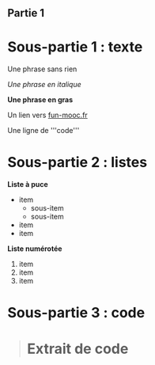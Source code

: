 
# <h2> Partie 1

# <h1> Sous-partie 1 : texte

Une phrase sans rien

*Une phrase en italique*

**Une phrase en gras**

Un lien vers [fun-mooc.fr](https://www.fun-mooc.fr)

Une ligne de '''code'''

# <h1> Sous-partie 2 : listes

**Liste à puce**

- item
	- sous-item
	- sous-item
- item
- item

**Liste numérotée**

1. item
2. item
3. item

# <h1> Sous-partie 3 : code

> # Extrait de code


